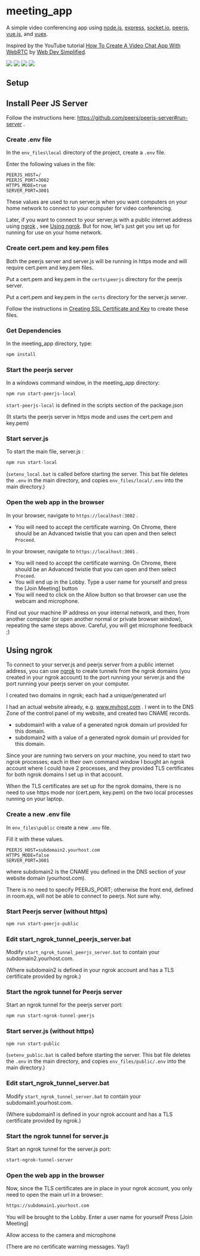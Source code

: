 # meeting_app

A simple video conferencing app using [node.js](https://nodejs.org/en/), [express](https://expressjs.com/), [socket.io](https://socket.io/), [peerjs](https://peerjs.com/), [vue.js](https://vuejs.org/), and [vuex](https://vuex.vuejs.org/).

Inspired by the YouTube tutorial [How To Create A Video Chat App With WebRTC](https://www.youtube.com/watch?v=DvlyzDZDEq4&t=1466s) by [Web Dev Simplified](https://www.youtube.com/channel/UCFbNIlppjAuEX4znoulh0Cw).

![](pic3.png)
![](pic1.png)
![](pic2.png)
![](pic4.png)

## Setup

## Install Peer JS Server

Follow the instructions here: https://github.com/peers/peerjs-server#run-server .

### Create .env file

In the `env_files\local` directory of the project, create a `.env` file.

Enter the following values in the file:

```
PEERJS_HOST=/
PEERJS_PORT=3002
HTTPS_MODE=true
SERVER_PORT=3001
```

These values are used to run server.js when you want computers on your home network to connect to your computer for video conferencing.

Later, if you want to connect to your server.js with a public internet address using [ngrok](https://ngrok.com/) , see [Using ngrok](#using-ngrok). But for now, let's just get you set up for running for use on your home network.

### Create cert.pem and key.pem files

Both the peerjs server and server.js will be running in https mode and will require cert.pem and key.pem files.

Put a cert.pem and key.pem in the `certs\peerjs` directory for the peerjs server.

Put a cert.pem and key.pem in the `certs` directory for the server.js server.

Follow the instructions in [Creating SSL Certificate and Key](./certs/readme.md) to create these files.

### Get Dependencies

In the meeting_app directory, type:

```sh
npm install
```

### Start the peerjs server

In a windows command window, in the meeting_app directory:

```sh
npm run start-peerjs-local
```

`start-peerjs-local` is defined in the scripts section of the package.json

(It starts the peerjs server in https mode and uses the cert.pem and key.pem)

### Start server.js

To start the main file, server.js :

```sh
npm run start-local
```

(`setenv_local.bat` is called before starting the server. This bat file deletes
the `.env` in the main directory, and copies `env_files/local/.env` into the main directory.)

### Open the web app in the browser

In your browser, navigate to `https://localhost:3002` .

- You will need to accept the certificate warning. On Chrome, there should be an Advanced twistie that you can open and then select `Proceed`.

In your browser, navigate to `https://localhost:3001` .

- You will need to accept the certificate warning. On Chrome, there should be an Advanced twistie that you can open and then select `Proceed`.
- You will end up in the Lobby. Type a user name for yourself and press the [Join Meeting] button
- You will need to click on the Allow button so that browser can use the webcam and microphone.

Find out your machine IP address on your internal network, and then, from another computer (or open another normal or private browser window), repeating the same steps above. Careful, you will get microphone feedback ;)

## Using ngrok

To connect to your server.js and peerjs server from a public internet address, you can use [ngrok](https://ngrok.com/) to create tunnels from the ngrok domains (you created in your ngrok account) to the port running your server.js and the port running your peerjs server on your computer.

I created two domains in ngrok; each had a unique/generated url

I had an actual website already, e.g. www.myhost.com . I went in to the DNS Zone of the control panel of my website, and created two CNAME records.

- subdomain1 with a value of a generated ngrok domain url provided for this domain.
- subdomain2 with a value of a generated ngrok domain url provided for this domain.

Since your are running two servers on your machine, you need to start two ngrok processes; each in their own command window
I bought an ngrok account where I could have 2 processes, and they provided TLS certificates for both ngrok domains I set up in that account.

When the TLS certificates are set up for the ngrok domains, there is no need to
use https mode nor (cert.pem, key.pem) on the two local processes running on your laptop.

### Create a new .env file

In `env_files\public` create a new `.env` file.

Fill it with these values.

```
PEERJS_HOST=subdomain2.yourhost.com
HTTPS_MODE=false
SERVER_PORT=3001
```

where subdomain2 is the CNAME you defined in the DNS section of your website domain (yourhost.com).

There is no need to specify PEERJS_PORT; otherwise the front end, defined in room.ejs, will not be able to connect to peerjs. Not sure why.

### Start Peerjs server (without https)

```sh
npm run start-peerjs-public
```

### Edit start_ngrok_tunnel_peerjs_server.bat

Modify `start_ngrok_tunnel_peerjs_server.bat` to contain your
subdomain2.yourhost.com.

(Where subdomain2 is defined in your ngrok account and has a TLS certificate provided by ngrok.)

### Start the ngrok tunnel for Peerjs server

Start an ngrok tunnel for the peerjs server port:

```sh
npm run start-ngrok-tunnel-peerjs
```

### Start server.js (without https)

```sh
npm run start-public
```

(`setenv_public.bat` is called before starting the server. This bat file deletes
the `.env` in the main directory, and copies `env_files/public/.env` into the main directory.)

### Edit start_ngrok_tunnel_server.bat

Modify `start_ngrok_tunnel_server.bat` to contain your
subdomain1.yourhost.com.

(Where subdomain1 is defined in your ngrok account and has a TLS certificate provided by ngrok.)

### Start the ngrok tunnel for server.js

Start an ngrok tunnel for the server.js port:

```sh
start-ngrok-tunnel-server
```

### Open the web app in the browser

Now, since the TLS certificates are in place in your ngrok account, you only need to open
the main url in a browser:

```sh
https://subdomain1.yourhost.com
```

You will be brought to the Lobby.
Enter a user name for yourself
Press [Join Meeting]

Allow access to the camera and microphone

(There are no certificate warning messages. Yay!)
